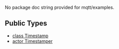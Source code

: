 No package doc string provided for mqtt/examples.

## Public Types

* [class Timestamp](mqtt-examples-Timestamp.md)
* [actor Timestamper](mqtt-examples-Timestamper.md)

